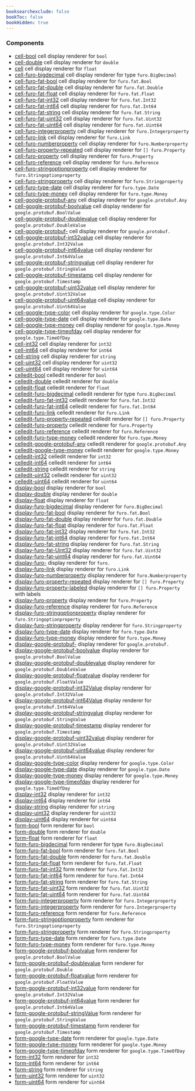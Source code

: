 ```yaml
---
booksearchexclude: false
bookToc: false
bookHidden: true
---
```


### Components

- [cell-bool](cell-bool.md) cell display renderer for `bool`
- [cell-double](cell-double.md) cell display renderer for `double`
- [cell](cell.md) cell display renderer for `float`
- [cell-furo-bigdecimal](cell-furo-bigdecimal.md) cell display renderer for type `furo.BigDecimal`
- [cell-furo-fat-bool](cell-furo-fat-bool.md) cell display renderer for `furo.fat.Bool`
- [cell-furo-fat-double](cell-furo-fat-double.md) cell display renderer for `furo.fat.Double`
- [cell-furo-fat-float](cell-furo-fat-float.md) cell display renderer for `furo.fat.Float`
- [cell-furo-fat-int32](cell-furo-fat-int32.md) cell display renderer for `furo.fat.Int32`
- [cell-furo-fat-int64](cell-furo-fat-int64.md) cell display renderer for `furo.fat.Int64`
- [cell-furo-fat-string](cell-furo-fat-string.md) cell display renderer for `furo.fat.String`
- [cell-furo-fat-uint32](cell-furo-fat-uint32.md) cell display renderer for `furo.fat.Uint32`
- [cell-furo-fat-uint64](cell-furo-fat-uint64.md) cell display renderer for `furo.fat.Uint64`
- [cell-furo-integerproperty](cell-furo-integerproperty.md) cell display renderer for `furo.Integerproperty`
- [cell-furo-link](cell-furo-link.md) cell display renderer for `furo.Link`
- [cell-furo-numberproperty](cell-furo-numberproperty.md) cell display renderer for `furo.Numberproperty`
- [cell-furo-property-repeated](cell-furo-property-repeated.md) cell display renderer for `[] furo.Property`
- [cell-furo-property](cell-furo-property.md) cell display renderer for `furo.Property`
- [cell-furo-reference](cell-furo-reference.md) cell display renderer for `furo.Reference`
- [cell-furo-stringoptionproperty](cell-furo-stringoptionproperty.md) cell display renderer for `furo.Stringoptionproperty`
- [cell-furo-stringproperty](cell-furo-stringproperty.md) cell display renderer for `furo.Stringproperty`
- [cell-furo-type-date](cell-furo-type-date.md) cell display renderer for `furo.type.Date`
- [cell-furo-type-money](cell-furo-type-money.md) cell display renderer for `furo.type.Money`
- [cell-google-protobuf-any](cell-google-protobuf-any.md) cell display renderer for `google.protobuf.Any`
- [cell-google-protobuf-boolvalue](cell-google-protobuf-boolvalue.md) cell display renderer for `google.protobuf.BoolValue`
- [cell-google-protobuf-doublevalue](cell-google-protobuf-doublevalue.md) cell display renderer for `google.protobuf.DoubleValue`
- [cell-google-protobuf-](cell-google-protobuf-.md) cell display renderer for `google.protobuf.`
- [cell-google-protobuf-int32value](cell-google-protobuf-int32value.md) cell display renderer for `google.protobuf.Int32Value`
- [cell-google-protobuf-int64value](cell-google-protobuf-int64value.md) cell display renderer for `google.protobuf.Int64Value`
- [cell-google-protobuf-stringvalue](cell-google-protobuf-stringvalue.md) cell display renderer for `google.protobuf.StringValue`
- [cell-google-protobuf-timestamp](cell-google-protobuf-timestamp.md) cell display renderer for `google.protobuf.Timestamp`
- [cell-google-protobuf-uint32value](cell-google-protobuf-uint32value.md) cell display renderer for `google.protobuf.Uint32Value`
- [cell-google-protobuf-uint64value](cell-google-protobuf-uint64value.md) cell display renderer for `google.protobuf.Uint64Value`
- [cell-google-type-color](cell-google-type-color.md) cell display renderer for `google.type.Color`
- [cell-google-type-date](cell-google-type-date.md) cell display renderer for `google.type.Date`
- [cell-google-type-money](cell-google-type-money.md) cell display renderer for `google.type.Money`
- [cell-google-type-timeofday](cell-google-type-timeofday.md) cell display renderer for `google.type.TimeOfDay`
- [cell-int32](cell-int32.md) cell display renderer for `int32`
- [cell-int64](cell-int64.md) cell display renderer for `int64`
- [cell-string](cell-string.md) cell display renderer for `string`
- [cell-uint32](cell-uint32.md) cell display renderer for `uint32`
- [cell-uint64](cell-uint64.md) cell display renderer for `uint64`
- [celledit-bool](celledit-bool.md) celledit renderer for `bool`
- [celledit-double](celledit-double.md) celledit renderer for `double`
- [celledit-float](celledit-float.md) celledit renderer for `float`
- [celledit-furo-bigdecimal](celledit-furo-bigdecimal.md) celledit renderer for type `furo.BigDecimal`
- [celledit-furo-fat-int32](celledit-furo-fat-int32.md) celledit renderer for `furo.fat.Int32`
- [celledit-furo-fat-int64](celledit-furo-fat-int64.md) celledit renderer for `furo.fat.Int64`
- [celledit-furo-link](celledit-furo-link.md) celledit renderer for `furo.Link`
- [celledit-furo-property-repeated](celledit-furo-property-repeated.md) celledit renderer for `[] furo.Property`
- [celledit-furo-property](celledit-furo-property.md) celledit renderer for `furo.Property`
- [celledit-furo-reference](celledit-furo-reference.md) celledit renderer for `furo.Reference`
- [celledit-furo-type-money](celledit-furo-type-money.md) celledit renderer for `furo.type.Money`
- [celledit-google-protobuf-any](celledit-google-protobuf-any.md) celledit renderer for `google.protobuf.Any`
- [celledit-google-type-money](celledit-google-type-money.md) celledit renderer for `google.type.Money`
- [celledit-int32](celledit-int32.md) celledit renderer for `int32`
- [celledit-int64](celledit-int64.md) celledit renderer for `int64`
- [celledit-string](celledit-string.md) celledit renderer for `string`
- [celledit-uint32](celledit-uint32.md) celledit renderer for `uint32`
- [celledit-uint64](celledit-uint64.md) celledit renderer for `uint64`
- [display-bool](display-bool.md) display renderer for `bool`
- [display-double](display-double.md) display renderer for `double`
- [display-float](display-float.md) display renderer for `float`
- [display-furo-bigdecimal](display-furo-bigdecimal.md) display renderer for `furo.BigDecimal`
- [display-furo-fat-bool](display-furo-fat-bool.md) display renderer for `furo.fat.Bool`
- [display-furo-fat-double](display-furo-fat-double.md) display renderer for `furo.fat.Double`
- [display-furo-fat-float](display-furo-fat-float.md) display renderer for `furo.fat.Float`
- [display-furo-fat-int32](display-furo-fat-int32.md) display renderer for `furo.fat.Int32`
- [display-furo-fat-int64](display-furo-fat-int64.md) display renderer for `furo.fat.Int64`
- [display-furo-fat-string](display-furo-fat-string.md) display renderer for `furo.fat.String`
- [display-furo-fat-Uint32](display-furo-fat-Uint32.md) display renderer for `furo.fat.Uint32`
- [display-furo-fat-uint64](display-furo-fat-uint64.md) display renderer for `furo.fat.Uint64`
- [display-furo-](display-furo-.md) display renderer for `furo.`
- [display-furo-link](display-furo-link.md) display renderer for `furo.Link`
- [display-furo-numberproperty](display-furo-numberproperty.md) display renderer for `furo.Numberproperty`
- [display-furo-property-repeated](display-furo-property-repeated.md) display renderer for `[] furo.Property`
- [display-furo-property-labeled](display-furo-property-labeled.md) display renderer for `[] furo.Property` with labels
- [display-furo-property](display-furo-property.md) display renderer for `furo.Property`
- [display-furo-reference](display-furo-reference.md) display renderer for `furo.Reference`
- [display-furo-stringoptionproperty](display-furo-stringoptionproperty.md) display renderer for `furo.Stringoptionproperty`
- [display-furo-stringproperty](display-furo-stringproperty.md) display renderer for `furo.Stringproperty`
- [display-furo-type-date](display-furo-type-date.md) display renderer for `furo.type.Date`
- [display-furo-type-money](display-furo-type-money.md) display renderer for `furo.type.Money`
- [display-google-protobuf-](display-google-protobuf-.md) display renderer for `google.protobuf.`
- [display-google-protobuf-boolvalue](display-google-protobuf-boolvalue.md) display renderer for `google.protobuf.BoolValue`
- [display-google-protobuf-doublevalue](display-google-protobuf-doublevalue.md) display renderer for `google.protobuf.DoubleValue`
- [display-google-protobuf-floatvalue](display-google-protobuf-floatvalue.md) display renderer for `google.protobuf.FloatValue`
- [display-google-protobuf-int32Value](display-google-protobuf-int32Value.md) display renderer for `google.protobuf.Int32Value`
- [display-google-protobuf-int64Value](display-google-protobuf-int64Value.md) display renderer for `google.protobuf.Int64Value`
- [display-google-protobuf-stringvalue](display-google-protobuf-stringvalue.md) display renderer for `google.protobuf.StringValue`
- [display-google-protobuf-timestamp](display-google-protobuf-timestamp.md) display renderer for `google.protobuf.Timestamp`
- [display-google-protobuf-uint32value](display-google-protobuf-uint32value.md) display renderer for `google.protobuf.Uint32Value`
- [display-google-protobuf-uint64value](display-google-protobuf-uint64value.md) display renderer for `google.protobuf.Uint64Value`
- [display-google-type-color](display-google-type-color.md) display renderer for `google.type.Color`
- [display-google-type-date](display-google-type-date.md) display renderer for `google.type.Date`
- [display-google-type-money](display-google-type-money.md) display renderer for `google.type.Money`
- [display-google-type-timeofday](display-google-type-timeofday.md) display renderer for `google.type.TimeOfDay`
- [display-int32](display-int32.md) display renderer for `int32`
- [display-int64](display-int64.md) display renderer for `int64`
- [display-string](display-string.md) display renderer for `string`
- [display-uint32](display-uint32.md) display renderer for `uint32`
- [display-uint64](display-uint64.md) display renderer for `uint64`
- [form-bool](form-bool.md) form renderer for `bool`
- [form-double](form-double.md) form renderer for `double`
- [form-float](form-float.md) form renderer for `float`
- [form-furo-bigdecimal](form-furo-bigdecimal.md) form renderer for type `furo.BigDecimal`
- [form-furo-fat-bool](form-furo-fat-bool.md) form renderer for `furo.fat.Bool`
- [form-furo-fat-double](form-furo-fat-double.md) form renderer for `furo.fat.Double`
- [form-furo-fat-float](form-furo-fat-float.md) form renderer for `furo.fat.Float`
- [form-furo-fat-int32](form-furo-fat-int32.md) form renderer for `furo.fat.Int32`
- [form-furo-fat-int64](form-furo-fat-int64.md) form renderer for `furo.fat.Int64`
- [form-furo-fat-string](form-furo-fat-string.md) form renderer for `furo.fat.String`
- [form-furo-fat-uint32](form-furo-fat-uint32.md) form renderer for `furo.fat.Uint32`
- [form-furo-fat-uint64](form-furo-fat-uint64.md) form renderer for `furo.fat.Uint64`
- [form-furo-integerproperty](form-furo-integerproperty.md) form renderer for `furo.Integerproperty`
- [form-furo-integerproperty](form-furo-integerproperty.md) form renderer for `furo.Integerproperty`
- [form-furo-reference](form-furo-reference.md) form renderer for `furo.Reference`
- [form-furo-stringoptionproperty](form-furo-stringoptionproperty.md) form renderer for `furo.Stringoptionproperty`
- [form-furo-stringproperty](form-furo-stringproperty.md) form renderer for `furo.Stringproperty`
- [form-furo-type-date](form-furo-type-date.md) form renderer for `furo.type.Date`
- [form-furo-type-money](form-furo-type-money.md) form renderer for `furo.type.Money`
- [form-google-protobuf-boolvalue](form-google-protobuf-boolvalue.md) form renderer for `google.protobuf.BoolValue`
- [form-google-protobuf-doublevalue](form-google-protobuf-doublevalue.md) form renderer for `google.protobuf.Double`
- [form-google-protobuf-floatvalue](form-google-protobuf-floatvalue.md) form renderer for `google.protobuf.FloatValue`
- [form-google-protobuf-int32value](form-google-protobuf-int32value.md) form renderer for `google.protobuf.Int32Value`
- [form-google-protobuf-int64value](form-google-protobuf-int64value.md) form renderer for `google.protobuf.Int64Value`
- [form-google-protobuf-stringValue](form-google-protobuf-stringValue.md) form renderer for `google.protobuf.StringValue`
- [form-google-protobuf-timestamp](form-google-protobuf-timestamp.md) form renderer for `google.protobuf.Timestamp`
- [form-google-type-date](form-google-type-date.md) form renderer for `google.type.Date`
- [form-google-type-money](form-google-type-money.md) form renderer for `google.type.Money`
- [form-google-type-timeofday](form-google-type-timeofday.md) form renderer for `google.type.TimeOfDay`
- [form-int32](form-int32.md) form renderer for `int32`
- [form-int64](form-int64.md) form renderer for `int64`
- [form-string](form-string.md) form renderer for `string`
- [form-uint32](form-uint32.md) form renderer for `uint32`
- [form-uint64](form-uint64.md) form renderer for `uint64`
